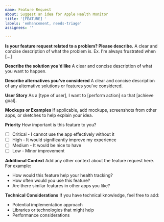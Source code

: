 ```yaml
---
name: Feature Request
about: Suggest an idea for Apple Health Monitor
title: '[FEATURE] '
labels: 'enhancement, needs-triage'
assignees: ''

---
```


**Is your feature request related to a problem? Please describe.**
A clear and concise description of what the problem is. Ex. I'm always frustrated when [...]

**Describe the solution you'd like**
A clear and concise description of what you want to happen.

**Describe alternatives you've considered**
A clear and concise description of any alternative solutions or features you've considered.

**User Story**
As a [type of user], I want to [perform action] so that [achieve goal].

**Mockups or Examples**
If applicable, add mockups, screenshots from other apps, or sketches to help explain your idea.

**Priority**
How important is this feature to you?
- [ ] Critical - I cannot use the app effectively without it
- [ ] High - It would significantly improve my experience
- [ ] Medium - It would be nice to have
- [ ] Low - Minor improvement

**Additional Context**
Add any other context about the feature request here. For example:
- How would this feature help your health tracking?
- How often would you use this feature?
- Are there similar features in other apps you like?

**Technical Considerations**
If you have technical knowledge, feel free to add:
- Potential implementation approach
- Libraries or technologies that might help
- Performance considerations